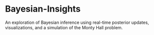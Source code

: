 # Bayesian-Insights
An exploration of Bayesian inference using real-time posterior updates, visualizations, and a simulation of the Monty Hall problem.

